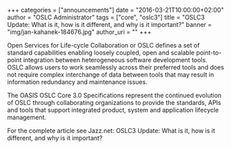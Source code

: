 +++
categories = ["announcements"]
date = "2016-03-21T10:00:00+02:00"
author = "OSLC Administrator"
tags = ["core", "oslc3"]
title = "OSLC3 Update: What is it, how is it different, and why is it important?"
banner = "img/jan-kahanek-184676.jpg"
author_uri = ""
+++

Open Services for Life-cycle Collaboration or OSLC defines a set of standard capabilities enabling loosely coupled, open and scalable point-to-point integration between heterogeneous software development tools. OSLC allows users to work seamlessly across their preferred tools and does not require complex interchange of data between tools that may result in information redundancy and maintenance issues.

The OASIS OSLC Core 3.0 Specifications represent the continued evolution of OSLC through collaborating organizations to provide the standards, APIs and tools that support integrated product, system and application lifecycle management.

For the complete article see Jazz.net: OSLC3 Update: What is it, how is it different, and why is it important?